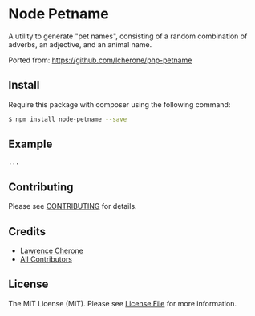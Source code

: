 **Node Petname**
=========

A utility to generate "pet names", consisting of a random combination of adverbs, an adjective, and an animal name.

Ported from: https://github.com/lcherone/php-petname

## Install

Require this package with composer using the following command:

``` bash
$ npm install node-petname --save
```

## Example

```
...
```

## Contributing

Please see [CONTRIBUTING](CONTRIBUTING) for details.


## Credits

- [Lawrence Cherone](https://github.com/lcherone)
- [All Contributors](../../contributors)

## License

The MIT License (MIT). Please see [License File](LICENSE) for more information.